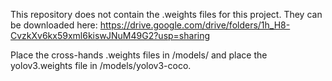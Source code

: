 This repository does not contain the .weights files for this project. They can be downloaded here:
https://drive.google.com/drive/folders/1h_H8-CvzkXv6kx59xml6kiswJNuM49G2?usp=sharing

Place the cross-hands .weights files in /models/ and place the yolov3.weights file in /models/yolov3-coco.
